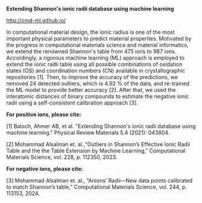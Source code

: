 **Extending Shannon's ionic radii database using machine learning**

<a href="http://cmd-ml.github.io/">http://cmd-ml.github.io/</a>

In computational material design, the ionic radius is one of the most important physical parameters to predict material properties. Motivated by the progress in computational materials science and material informatics, we extend the renowned Shannon's table from 475 ions to 987 ions. Accordingly, a rigorous machine learning (ML) approach is employed to extend the ionic radii table using all possible combinations of oxidation states (OS) and coordination numbers (CN) available in crystallographic repositories [1]. Then, to improve the accuracy of the predictions, we removed 24 detected outliers, which is 4.92 % of the data, and re-trained the ML model to provide better accuracy [2]. After that, we used the interatomic distances of binary compounds to estimate the negative ionic radii using a self-consistent calibration approach [3].


**For positive ions, please cite:**

[1] Baloch, Ahmer AB, et al. "Extending Shannon's ionic radii database using machine learning." Physical Review Materials 5.4 (2021): 043804.

[2] Mohammad Alsalman  et. al.,“Outliers in Shannon’s Effective Ionic Radii Table and the the Table Extension by Machine Learning,” Computational Materials Science, vol. 228, p. 112350, 2023.

**For negative ions, please cite:**

[3] Mohammad Alsalman  et. al., “Anions’ Radii—New data points calibrated to match Shannon’s table,” Computational Materials Science, vol. 244, p. 113153, 2024.

